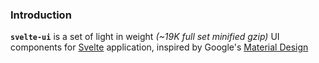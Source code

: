 ### Introduction

**`svelte-ui`** is a set of light in weight *(~19K full set minified gzip)* UI components for [Svelte](https://svelte.dev) application, inspired by Google's [Material Design](https://material.io/design/)
